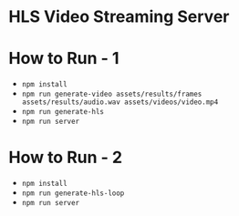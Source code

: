 # HLS Video Streaming Server

# How to Run - 1
- `npm install`
- `npm run generate-video assets/results/frames assets/results/audio.wav assets/videos/video.mp4`
- `npm run generate-hls`
- `npm run server`

# How to Run - 2
- `npm install`
- `npm run generate-hls-loop`
- `npm run server`
